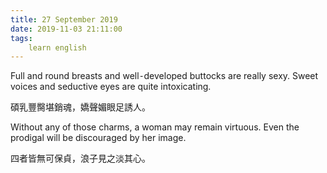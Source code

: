 ```yaml
---
title: 27 September 2019
date: 2019-11-03 21:11:00
tags:
    learn english
---
```

Full and round breasts and well⁃developed buttocks
are really sexy. Sweet voices and seductive eyes are quite intoxicating.

碩乳豐臋堪銷魂，嬌聲媚眼足誘人。

Without any of those charms, a woman may remain
virtuous. Even the prodigal will be discouraged by her image. 

四者皆無可保貞，浪子見之淡其心。

